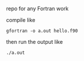 repo for any Fortran work

compile like

```
gfortran -o a.out hello.f90
```

then run the output like

```
./a.out
```
